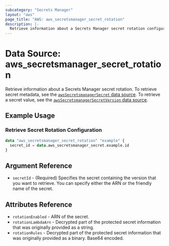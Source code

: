 ```yaml
---
subcategory: "Secrets Manager"
layout: "aws"
page_title: "AWS: aws_secretsmanager_secret_rotation"
description: |-
  Retrieve information about a Secrets Manager secret rotation configuration
---
```


# Data Source: aws_secretsmanager_secret_rotation

Retrieve information about a Secrets Manager secret rotation. To retrieve secret metadata, see the [`awsSecretsmanagerSecret` data source](/docs/providers/aws/d/secretsmanager_secret.html). To retrieve a secret value, see the [`awsSecretsmanagerSecretVersion` data source](/docs/providers/aws/d/secretsmanager_secret_version.html).

## Example Usage

### Retrieve Secret Rotation Configuration

```terraform
data "aws_secretsmanager_secret_rotation" "example" {
  secret_id = data.aws_secretsmanager_secret.example.id
}
```

## Argument Reference

* `secretId` - (Required) Specifies the secret containing the version that you want to retrieve. You can specify either the ARN or the friendly name of the secret.

## Attributes Reference

* `rotationEnabled` - ARN of the secret.
* `rotationLambdaArn` - Decrypted part of the protected secret information that was originally provided as a string.
* `rotationRules` - Decrypted part of the protected secret information that was originally provided as a binary. Base64 encoded.

<!-- cache-key: cdktf-0.17.0-pre.15 input-3702218150272f50139fbcc800f75c6fe58a60e969c029bf1aeeeb4f4d4ba866 -->